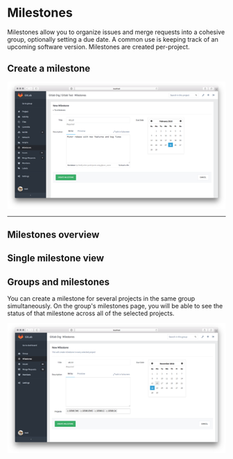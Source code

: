 # Milestones

Milestones allow you to organize issues and merge requests into a cohesive
group, optionally setting a due date. A common use is keeping track of an
upcoming software version. Milestones are created per-project.



## Create a milestone

![milestone form](milestones/form.png)

---

## Milestones overview

## Single milestone view

## Groups and milestones

You can create a milestone for several projects in the same group simultaneously.
On the group's milestones page, you will be able to see the status of that milestone across all of the selected projects.

![group milestone form](milestones/group_form.png)
